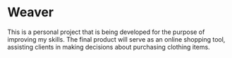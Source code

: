 # Weaver
This is a personal project that is being developed for the purpose of improving my skills. The final product will serve as an online shopping tool, assisting clients in making decisions about purchasing clothing items.
